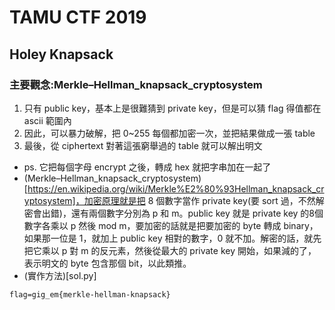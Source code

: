 # TAMU CTF 2019
## Holey Knapsack
### 主要觀念:Merkle–Hellman_knapsack_cryptosystem
1. 只有 public key，基本上是很難猜到 private key，但是可以猜 flag 得值都在 ascii 範圍內
2. 因此，可以暴力破解，把 0~255 每個都加密一次，並把結果做成一張 table
3. 最後，從 ciphertext 對著這張窮舉過的 table 就可以解出明文
* ps. 它把每個字母 encrypt 之後，轉成 hex 就把字串加在一起了
* (Merkle–Hellman_knapsack_cryptosystem)[https://en.wikipedia.org/wiki/Merkle%E2%80%93Hellman_knapsack_cryptosystem]，加密原理就是把 8 個數字當作 private key(要 sort 過，不然解密會出錯)，還有兩個數字分別為 p 和 m。public key 就是 private key 的8個數字各乘以 p 然後 mod m，要加密的話就是把要加密的 byte 轉成 binary，如果那一位是 1，就加上 public key 相對的數字，0 就不加。解密的話，就先把它乘以 p 對 m 的反元素，然後從最大的 private key 開始，如果減的了，表示明文的 byte 包含那個 bit，以此類推。
* (實作方法)[sol.py]

```
flag=gig_em{merkle-hellman-knapsack}
```